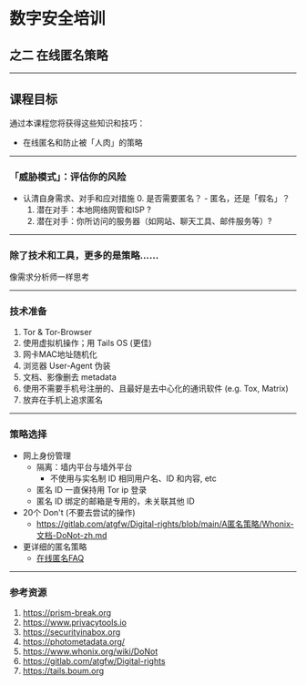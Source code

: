 # 数字安全培训
## 之二 在线匿名策略 

---

## 课程目标
通过本课程您将获得这些知识和技巧：

- 在线匿名和防止被「人肉」的策略

---

### 「威胁模式」：评估你的风险
- 认清自身需求、对手和应对措施
	0. 是否需要匿名？
		- 匿名，还是「假名」？
    1. 潜在对手：本地网络网管和ISP ?
    2. 潜在对手：你所访问的服务器（如网站、聊天工具、邮件服务等）?

---

### 除了技术和工具，更多的是策略……
像需求分析师一样思考  

---

### 技术准备
1. Tor & Tor-Browser
2. 使用虚拟机操作；用 Tails OS (更佳)
3. 网卡MAC地址随机化
4. 浏览器 User-Agent 伪装
5. 文档、影像删去 metadata
5. 使用不需要手机号注册的、且最好是去中心化的通讯软件 (e.g. Tox, Matrix)
6. 放弃在手机上追求匿名

---

### 策略选择
- 网上身份管理
	- 隔离：墙内平台与墙外平台
		- 不使用与实名制 ID 相同用户名、ID 和内容, etc
    - 匿名 ID 一直保持用 Tor ip 登录
	- 匿名 ID 绑定的邮箱是专用的，未关联其他 ID
- 20个 Don't (不要去尝试的操作)  
	- https://gitlab.com/atgfw/Digital-rights/blob/main/A匿名策略/Whonix-文档-DoNot-zh.md
- 更详细的匿名策略   
    - [在线匿名FAQ](https://gitlab.com/atgfw/digital-rights/-/blob/main/A%E5%8C%BF%E5%90%8D%E7%AD%96%E7%95%A5/%E5%9C%A8%E7%BA%BF%E5%8C%BF%E5%90%8DFAQ.md)

---

### 参考资源
1. https://prism-break.org
2. https://www.privacytools.io
3. https://securityinabox.org
4. https://photometadata.org/
5. https://www.whonix.org/wiki/DoNot
6. https://gitlab.com/atgfw/Digital-rights
7. https://tails.boum.org  

